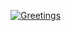 [![Greetings](https://github.com/js0805/Codeforces-codechef-solutions/actions/workflows/greetings.yml/badge.svg)](https://github.com/js0805/Codeforces-codechef-solutions/actions/workflows/greetings.yml)
